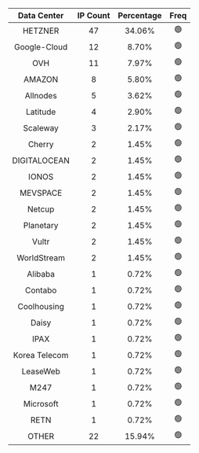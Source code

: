 | Data Center | IP Count | Percentage | Freq |
|:------------:|:--------:|:-----------:|:-----:|
| HETZNER | 47 | 34.06% | 🟢 |
| Google-Cloud | 12 | 8.70% | 🟢 |
| OVH | 11 | 7.97% | 🟢 |
| AMAZON | 8 | 5.80% | 🟢 |
| Allnodes | 5 | 3.62% | 🟢 |
| Latitude | 4 | 2.90% | 🟢 |
| Scaleway | 3 | 2.17% | 🟢 |
| Cherry | 2 | 1.45% | 🟢 |
| DIGITALOCEAN | 2 | 1.45% | 🟢 |
| IONOS | 2 | 1.45% | 🟢 |
| MEVSPACE | 2 | 1.45% | 🟢 |
| Netcup | 2 | 1.45% | 🟢 |
| Planetary | 2 | 1.45% | 🟢 |
| Vultr | 2 | 1.45% | 🟢 |
| WorldStream | 2 | 1.45% | 🟢 |
| Alibaba | 1 | 0.72% | 🟢 |
| Contabo | 1 | 0.72% | 🟢 |
| Coolhousing | 1 | 0.72% | 🟢 |
| Daisy | 1 | 0.72% | 🟢 |
| IPAX | 1 | 0.72% | 🟢 |
| Korea Telecom | 1 | 0.72% | 🟢 |
| LeaseWeb | 1 | 0.72% | 🟢 |
| M247 | 1 | 0.72% | 🟢 |
| Microsoft | 1 | 0.72% | 🟢 |
| RETN | 1 | 0.72% | 🟢 |
| OTHER | 22 | 15.94% | 🟢 |